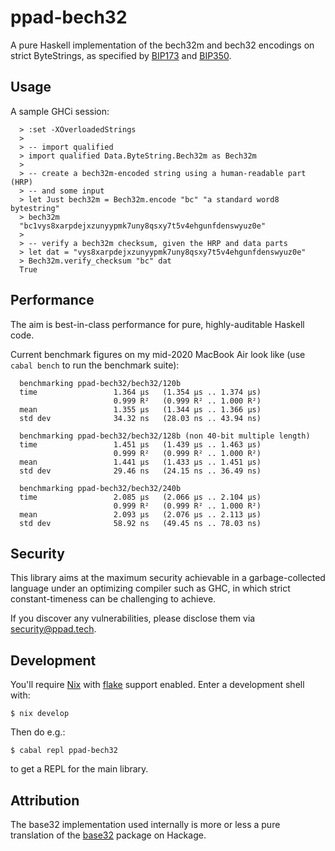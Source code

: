 # ppad-bech32

A pure Haskell implementation of the bech32m and bech32 encodings on strict
ByteStrings, as specified by [BIP173][bi173] and [BIP350][bi350].

## Usage

A sample GHCi session:

```
  > :set -XOverloadedStrings
  >
  > -- import qualified
  > import qualified Data.ByteString.Bech32m as Bech32m
  >
  > -- create a bech32m-encoded string using a human-readable part (HRP)
  > -- and some input
  > let Just bech32m = Bech32m.encode "bc" "a standard word8 bytestring"
  > bech32m
  "bc1vys8xarpdejxzunyypmk7uny8qsxy7t5v4ehgunfdenswyuz0e"
  >
  > -- verify a bech32m checksum, given the HRP and data parts
  > let dat = "vys8xarpdejxzunyypmk7uny8qsxy7t5v4ehgunfdenswyuz0e"
  > Bech32m.verify_checksum "bc" dat
  True
```

## Performance

The aim is best-in-class performance for pure, highly-auditable Haskell
code.

Current benchmark figures on my mid-2020 MacBook Air look like (use
`cabal bench` to run the benchmark suite):

```
  benchmarking ppad-bech32/bech32/120b
  time                 1.364 μs   (1.354 μs .. 1.374 μs)
                       0.999 R²   (0.999 R² .. 1.000 R²)
  mean                 1.355 μs   (1.344 μs .. 1.366 μs)
  std dev              34.32 ns   (28.03 ns .. 43.94 ns)

  benchmarking ppad-bech32/bech32/128b (non 40-bit multiple length)
  time                 1.451 μs   (1.439 μs .. 1.463 μs)
                       0.999 R²   (0.999 R² .. 1.000 R²)
  mean                 1.441 μs   (1.433 μs .. 1.451 μs)
  std dev              29.46 ns   (24.15 ns .. 36.49 ns)

  benchmarking ppad-bech32/bech32/240b
  time                 2.085 μs   (2.066 μs .. 2.104 μs)
                       0.999 R²   (0.999 R² .. 1.000 R²)
  mean                 2.093 μs   (2.076 μs .. 2.113 μs)
  std dev              58.92 ns   (49.45 ns .. 78.03 ns)
```

## Security

This library aims at the maximum security achievable in a
garbage-collected language under an optimizing compiler such as GHC, in
which strict constant-timeness can be challenging to achieve.

If you discover any vulnerabilities, please disclose them via
security@ppad.tech.

## Development

You'll require [Nix][nixos] with [flake][flake] support enabled. Enter a
development shell with:

```
$ nix develop
```

Then do e.g.:

```
$ cabal repl ppad-bech32
```

to get a REPL for the main library.

## Attribution

The base32 implementation used internally is more or less a pure
translation of the [base32][bas32] package on Hackage.

[nixos]: https://nixos.org/
[flake]: https://nixos.org/manual/nix/unstable/command-ref/new-cli/nix3-flake.html
[bi173]: https://github.com/bitcoin/bips/blob/master/bip-0173.mediawiki
[bi350]: https://github.com/bitcoin/bips/blob/master/bip-0350.mediawiki
[bas32]: https://hackage.haskell.org/package/base32
